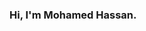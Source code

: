 ### Hi, I'm Mohamed Hassan.

<!--
**MohamedHassan499/MohamedHassan499** is a ✨ _special_ ✨ repository because its `README.md` (this file) appears on your GitHub profile.


[![Linkedin](https://www.linkedin.com/in/MohamedHassan499)]
